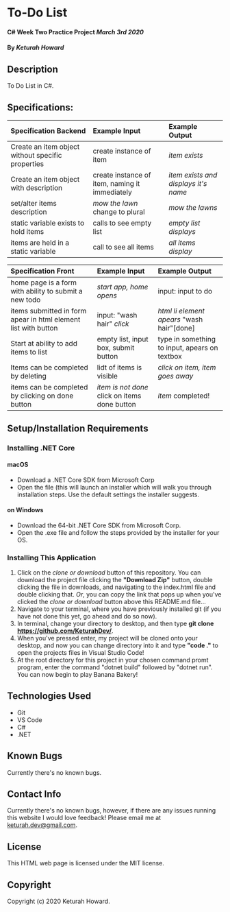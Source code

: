 # To-Do List

#### C# Week Two Practice Project _March 3rd 2020_

#### By _**Keturah Howard**_

## Description

To Do List in C#.

## Specifications:


| Specification Backend | Example Input | Example Output |
| :------------- |:-------------| :-------------------|
| Create an item object without specific properties | create instance of item | *item exists* |
| Create an item object with description | create instance of item, naming it immediately | *item exists and displays it's name* |
| set/alter items description | *mow the lawn* change to plural | *mow the lawns* |
| static variable exists to hold items | calls to see empty list | *empty list displays* |
| items are held in a static variable | call to see all items | *all items display* |

| Specification Front | Example Input | Example Output |
| :------------- |:-------------| :-------------------|
| home page is a form with ability to submit a new todo | *start app, home opens*| input: input to do  |
| items submitted in form apear in html element list with button | input: "wash hair" *click* | *html li element apears* "wash hair"[done] |
| Start at ability to add items to list| empty list, input box, submit button | type in something to input, apears on textbox |
| Items can be completed by deleting | lidt of items is visible | *click on item, item goes away* |
| items can be completed by clicking on done button | *item is not done* click on items done button | *item* completed! |






## Setup/Installation Requirements

  ### Installing .NET Core

  #### macOS
  * Download a .NET Core SDK from Microsoft Corp
  * Open the file (this will launch an installer which will walk you through installation steps. Use the default settings the installer suggests.

  #### on Windows
  * Download the 64-bit .NET Core SDK from Microsoft Corp.
  * Open the .exe file and follow the steps provided by the installer for your OS.

  ### Installing This Application

  1. Click on the *clone or download* button of this repository. You can download the project file clicking the **"Download Zip"** button, double clicking the file in downloads, and navigating to the index.html file and double clicking that. *Or*, you can copy the link that pops up when you've clicked the *clone or download* button above this README.md file...
  2. Navigate to your terminal, where you have previously installed git (if you have not done this yet, go ahead and do so now).
  3. In terminal, change your directory to desktop, and then type **git clone https://github.com/KeturahDev/**.
  4. When you've pressed enter, my project will be cloned onto your desktop, and now you can change directory into it and type **"code ."** to open the projects files in Visual Studio Code!
  5. At the root directory for this project in your chosen command promt program, enter the command "dotnet build" followed by "dotnet run". You can now begin to play Banana Bakery!

## Technologies Used

* Git
* VS Code
* C#
* .NET


## Known Bugs
Currently there's no known bugs.

## Contact Info 
Currently there's no known bugs, however, if there are any issues running this website I would love feedback! Please email me at keturah.dev@gmail.com.

## License

This HTML web page is licensed under the MIT license.

## Copyright

Copyright (c) 2020 Keturah Howard.
